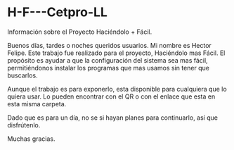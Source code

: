 # H-F---Cetpro-LL
Información sobre el Proyecto Haciéndolo + Fácil. 


Buenos días, tardes o noches queridos usuarios. Mi nombre es Hector Felipe. Este trabajo fue realizado para el proyecto, Haciéndolo mas Fácil. El propósito es ayudar a que la configuración del sistema sea mas fácil, permitiéndonos instalar los programas que mas usamos sin tener que buscarlos. 

Aunque el trabajo es para exponerlo, esta disponible para cualquiera que lo quiera usar. Lo pueden encontrar con el QR o con el enlace que esta en esta misma carpeta. 

Dado que es para un día, no se si hayan planes para continuarlo, así que disfrútenlo. 

Muchas gracias.
